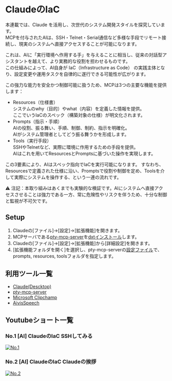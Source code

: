 # ClaudeのIaC
本連載では、Claude を活用し、次世代のシステム開発スタイルを探究しています。  
MCPを付与されたAIは、SSH・Telnet・Serial通信など多様な手段でリモート接続し、現実のシステムへ直接アクセスすることが可能になります。

これは、AIに「実行環境へ作用する手」を与えることに相当し、従来の対話型アシスタントを越えて、より実務的な役割を担わせるものです。  
この仕組みによって、AI自身が IaC（Infrastructure as Code） の実践主体となり、設定変更や運用タスクを自律的に遂行できる可能性が広がります。

この強力な能力を安全かつ制御可能に扱うため、MCPは3つの主要な機能を提供します：
- Resources（仕様書）  
システムのwhy（目的）やwhat（内容）を定義した情報を提供。  
ここでいうIaCのスペック（構築対象の仕様）が明文化されます。
- Prompts（指示・手順）  
AIの役割、振る舞い、手順、制御、制約、指示を明確化。  
AIがシステム管理者としてどう振る舞うかを形成します。
- Tools（実行手段）  
SSHやTelnetなど、実際に環境に作用するための手段を提供。  
AIはこれを用いてResourcesとPromptsに基づいた操作を実現します。

この3要素により、AIはスペック指向でIaCを実行可能になります。
すなわち、Resourcesで定義された仕様に沿い、Promptsで役割や制御を定め、Toolsを介して実際にシステムを操作する、という一連の流れです。

⚠️ 注記：本取り組みはあくまでも実験的な検証です。AIにシステムへ直接アクセスさせることは強力である一方、常に危険性やリスクを伴うため、十分な制御と監視が不可欠です。

## Setup
1. Claudeの[ファイル]→[設定]→[拡張機能]を開きます。
2. MCPサーバである[pty-mcp-server](https://github.com/phoityne/pty-mcp-server)を[dxtインストール](https://github.com/phoityne/pms-dxt)します。 
3. Claudeの[ファイル]→[設定]→[拡張機能]から[詳細設定]を開きます。
4. [拡張機能フォルダを開く]を選択し、pty-mcp-serverの[設定ファイル](https://github.com/phoityne/pms-missions/blob/main/0001_default-assets/pty-mcp-server.yaml)で、prompts, resources, toolsフォルダを指定します。

## 利用ツール一覧
- [Claude(Descktop)](https://claude.ai/download)
- [pty-mcp-server](https://github.com/phoityne/pty-mcp-server)
- [Microsoft Clipchamp](https://apps.microsoft.com/detail/9p1j8s7ccwwt?hl=ja-JP&gl=JP)
- [AivisSpeech](https://aivis-project.com/)

## Youtubeショート一覧
### No.1 [AI] ClaudeのIaC SSHしてみる

[![No.1](https://img.youtube.com/vi/EsHkvVj5Uis/maxresdefault.jpg)](https://youtube.com/shorts/EsHkvVj5Uis)

### No.2 [AI] ClaudeのIaC Claudeの挨拶

[![No.2](https://img.youtube.com/vi/3RhB2aQ5IWU/maxresdefault.jpg)](https://youtube.com/shorts/3RhB2aQ5IWU)
